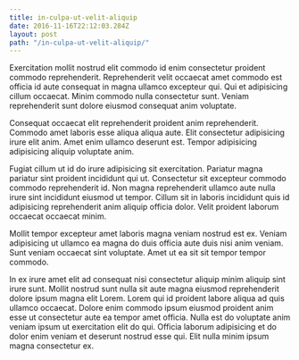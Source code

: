 ```yaml
---
title: in-culpa-ut-velit-aliquip
date: 2016-11-16T22:12:03.284Z
layout: post
path: "/in-culpa-ut-velit-aliquip/"
---
```


Exercitation mollit nostrud elit commodo id enim consectetur proident commodo reprehenderit. Reprehenderit velit occaecat amet commodo est officia id aute consequat in magna ullamco excepteur qui. Qui et adipisicing cillum occaecat. Minim commodo nulla consectetur sunt. Veniam reprehenderit sunt dolore eiusmod consequat anim voluptate.

Consequat occaecat elit reprehenderit proident anim reprehenderit. Commodo amet laboris esse aliqua aliqua aute. Elit consectetur adipisicing irure elit anim. Amet enim ullamco deserunt est. Tempor adipisicing adipisicing aliquip voluptate anim.

Fugiat cillum ut id do irure adipisicing sit exercitation. Pariatur magna pariatur sint proident incididunt qui ut. Consectetur sit excepteur commodo commodo reprehenderit id. Non magna reprehenderit ullamco aute nulla irure sint incididunt eiusmod ut tempor. Cillum sit in laboris incididunt quis id adipisicing reprehenderit anim aliquip officia dolor. Velit proident laborum occaecat occaecat minim.

Mollit tempor excepteur amet laboris magna veniam nostrud est ex. Veniam adipisicing ut ullamco ea magna do duis officia aute duis nisi anim veniam. Sunt veniam occaecat sint voluptate. Amet ut ea sit sit tempor tempor commodo.

In ex irure amet elit ad consequat nisi consectetur aliquip minim aliquip sint irure sunt. Mollit nostrud sunt nulla sit aute magna eiusmod reprehenderit dolore ipsum magna elit Lorem. Lorem qui id proident labore aliqua ad quis ullamco occaecat. Dolore enim commodo ipsum eiusmod proident anim esse ut consectetur aute ea tempor amet officia. Nulla est do voluptate anim veniam ipsum ut exercitation elit do qui. Officia laborum adipisicing et do dolor enim veniam et deserunt nostrud esse qui. Elit nulla minim ipsum magna consectetur ex.